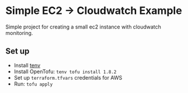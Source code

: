 # Simple EC2 -> Cloudwatch Example

Simple project for creating a small ec2 instance with cloudwatch monitoring.

## Set up

- Install [tenv](https://github.com/tofuutils/tenv)
- Install OpenTofu: `tenv tofu install 1.8.2`
- Set up `terraform.tfvars` credentials for AWS
- Run: `tofu apply`
